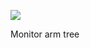 ![](https://db-feed.s3.us-east-1.amazonaws.com/next-s3-uploads/7ebdbbd3-5ec9-4c1f-b3a8-44a850ccac6c/IMG_3626.jpeg)

Monitor arm tree